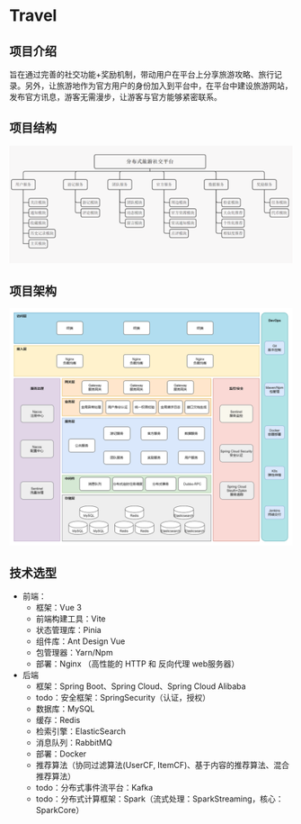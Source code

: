 # Travel

## 项目介绍

旨在通过完善的社交功能+奖励机制，带动用户在平台上分享旅游攻略、旅行记录。另外，让旅游地作为官方用户的身份加入到平台中，在平台中建设旅游网站，发布官方讯息，游客无需漫步，让游客与官方能够紧密联系。



## 项目结构

![2.PNG](./image/2.PNG)



## 项目架构

![1.PNG](./image/1.PNG)



## 技术选型

- 前端：
  - 框架：Vue 3
  - 前端构建工具：Vite
  - 状态管理库：Pinia
  - 组件库：Ant Design Vue 
  - 包管理器：Yarn/Npm
  - 部署：Nginx （高性能的 HTTP 和 反向代理 web服务器）
- 后端
  - 框架：Spring Boot、Spring Cloud、Spring Cloud Alibaba
  - todo：安全框架：SpringSecurity（认证，授权）
  - 数据库：MySQL
  - 缓存：Redis
  - 检索引擎：ElasticSearch
  - 消息队列：RabbitMQ
  - 部署：Docker
  - 推荐算法（协同过滤算法(UserCF, ItemCF)、基于内容的推荐算法、混合推荐算法）
  - todo：分布式事件流平台：Kafka
  - todo：分布式计算框架：Spark（流式处理：SparkStreaming，核心：SparkCore）
